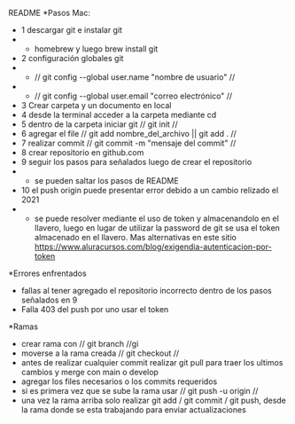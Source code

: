 README
\*Pasos Mac:

- 1 descargar git e instalar git
- - homebrew y luego brew install git
- 2 configuración globales git
- - // git config --global user.name "nombre de usuario" //
- - // git config --global user.email "correo electrónico" //
- 3 Crear carpeta y un documento en local
- 4 desde la terminal acceder a la carpeta mediante cd
- 5 dentro de la carpeta iniciar git // git init //
- 6 agregar el file // git add nombre_del_archivo || git add . //
- 7 realizar commit // git commit -m "mensaje del commit" //
- 8 crear repositorio en github.com
- 9 seguir los pasos para señalados luego de crear el repositorio
- - se pueden saltar los pasos de README
- 10 el push origin puede presentar error debido a un cambio relizado el 2021
- - se puede resolver mediante el uso de token y almacenandolo en el llavero, luego en lugar de utilizar la password de git se usa el token almacenado en el llavero. Mas alternativas en este sitio https://www.aluracursos.com/blog/exigendia-autenticacion-por-token

\*Errores enfrentados

- fallas al tener agregado el repositorio incorrecto dentro de los pasos señalados en 9
- Falla 403 del push por uno usar el token

\*Ramas

- crear rama con // git branch <nombre rama> //gi
- moverse a la rama creada // git checkout <nombre rama> //
- antes de realizar cualquier commit realizar git pull para traer los ultimos cambios y merge con main o develop
- agregar los files necesarios o los commits requeridos
- si es primera vez que se sube la rama usar // git push -u origin <nombre rama> //
- una vez la rama arriba solo realizar git add / git commit / git push, desde la rama donde se esta trabajando para enviar actualizaciones
